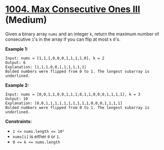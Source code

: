 # [1004. Max Consecutive Ones III][link] (Medium)

[link]: https://leetcode.com/problems/max-consecutive-ones-iii/

Given a binary array `nums` and an integer `k`, return the maximum number of consecutive  `1`'s in
the array if you can flip at most `k` `0`'s.

**Example 1:**

```
Input: nums = [1,1,1,0,0,0,1,1,1,1,0], k = 2
Output: 6
Explanation: [1,1,1,0,0,1,1,1,1,1,1]
Bolded numbers were flipped from 0 to 1. The longest subarray is underlined.
```

**Example 2:**

```
Input: nums = [0,0,1,1,0,0,1,1,1,0,1,1,0,0,0,1,1,1,1], k = 3
Output: 10
Explanation: [0,0,1,1,1,1,1,1,1,1,1,1,0,0,0,1,1,1,1]
Bolded numbers were flipped from 0 to 1. The longest subarray is underlined.
```

**Constraints:**

- `1 <= nums.length <= 10⁵`
- `nums[i]` is either `0` or `1`.
- `0 <= k <= nums.length`
